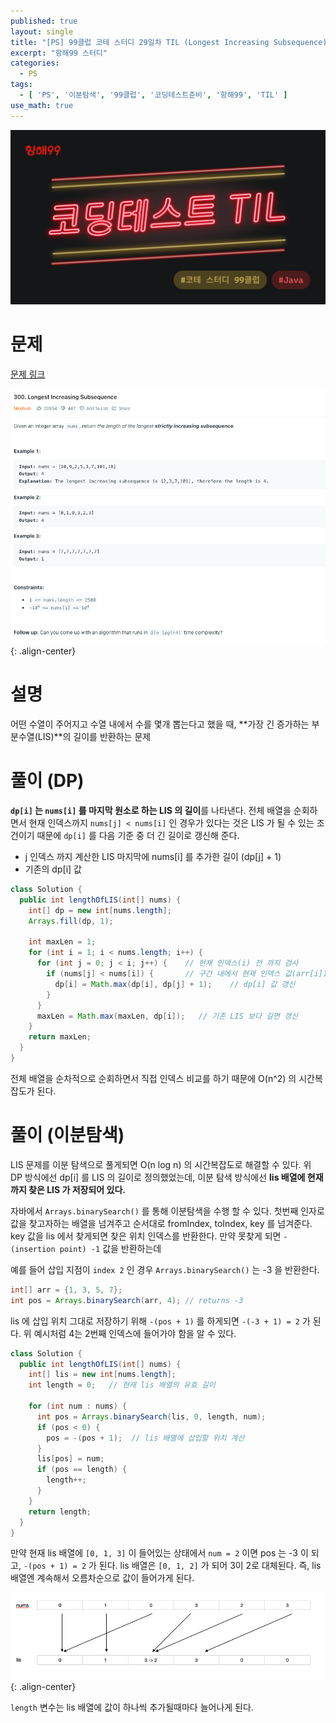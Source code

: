 ```yaml
---
published: true
layout: single
title: "[PS] 99클럽 코테 스터디 29일차 TIL (Longest Increasing Subsequence)"
excerpt: "항해99 스터디"
categories:
  - PS
tags:
  - [ 'PS', '이분탐색', '99클럽', '코딩테스트준비', '항해99', 'TIL' ]
use_math: true
---
```



![img_3.png](https://github.com/zhtmr/static-files-for-posting/blob/main/static-files-for-posting/20240722/99club_TIL_thumbnail/%EA%B8%B0%EB%B3%B8%ED%98%951_java.png?raw=true)


# 문제
[문제 링크](https://leetcode.com/problems/longest-increasing-subsequence/)

![img_3.png](https://github.com/zhtmr/static-files-for-posting/blob/main/static-files-for-posting/20240819/ex.png?raw=true){: .align-center}

# 설명
어떤 수열이 주어지고 수열 내에서 수를 몇개 뽑는다고 했을 때, 
**가장 긴 증가하는 부분수열(LIS)**의 길이를 반환하는 문제

# 풀이 (DP)
**`dp[i]` 는 `nums[i]` 를 마지막 원소로 하는 LIS 의 길이**를 나타낸다.
전체 배열을 순회하면서 현재 인덱스까지 `nums[j] < nums[i]` 인 경우가 있다는 것은 LIS 가 될 수 있는 조건이기 때문에
`dp[i]` 를 다음 기준 중 더 긴 길이로 갱신해 준다. 
- j 인덱스 까지 계산한 LIS 마지막에 nums[i] 를 추가한 길이 (dp[j] + 1)
- 기존의 dp[i] 값

```java
class Solution {
  public int lengthOfLIS(int[] nums) {
    int[] dp = new int[nums.length];
    Arrays.fill(dp, 1);

    int maxLen = 1;
    for (int i = 1; i < nums.length; i++) {
      for (int j = 0; j < i; j++) {    // 현재 인덱스(i) 전 까지 검사
        if (nums[j] < nums[i]) {       // 구간 내에서 현재 인덱스 값(arr[i]) 보다 작으면 LIS 조건 성립
          dp[i] = Math.max(dp[i], dp[j] + 1);    // dp[i] 값 갱신
        }
      }
      maxLen = Math.max(maxLen, dp[i]);   // 기존 LIS 보다 길면 갱신
    }
    return maxLen;
  }
}
```
전체 배열을 순차적으로 순회하면서 직접 인덱스 비교를 하기 때문에 O(n^2) 의 시간복잡도가 된다.

# 풀이 (이분탐색)
LIS 문제를 이분 탐색으로 풀게되면 O(n log n) 의 시간복잡도로 해결할 수 있다.
위 DP 방식에선 dp[i] 를 LIS 의 길이로 정의했었는데, 이분 탐색 방식에선 **lis 배열에 현재까지 찾은 LIS 가 저장되어 있다.**

자바에서 `Arrays.binarySearch()` 를 통해 이분탐색을 수행 할 수 있다. 첫번째 인자로 값을 찾고자하는 배열을 넘겨주고 순서대로 fromIndex, toIndex, key 를 넘겨준다.
key 값을 lis 에서 찾게되면 찾은 위치 인덱스를 반환한다. 
만약 못찾게 되면 `-(insertion point) -1` 값을 반환하는데  

예를 들어 삽입 지점이 `index 2` 인 경우 `Arrays.binarySearch()` 는 -3 을 반환한다.
```java
int[] arr = {1, 3, 5, 7};
int pos = Arrays.binarySearch(arr, 4); // returns -3
```

lis 에 삽입 위치 그대로 저장하기 위해 `-(pos + 1)` 를 하게되면 `-(-3 + 1) = 2` 가 된다. 위 예시처럼 4는 2번째 인덱스에 들어가야 함을 알 수 있다.

```java
class Solution {
  public int lengthOfLIS(int[] nums) {
    int[] lis = new int[nums.length];
    int length = 0;   // 현재 lis 배열의 유효 길이

    for (int num : nums) {
      int pos = Arrays.binarySearch(lis, 0, length, num);
      if (pos < 0) {    
        pos = -(pos + 1);  // lis 배열에 삽입할 위치 계산
      }
      lis[pos] = num;
      if (pos == length) {  
        length++;
      }
    }
    return length;
  }
}
```
만약 현재 lis 배열에 `[0, 1, 3]` 이 들어있는 상태에서 `num = 2` 이면 pos 는 -3 이 되고, `-(pos + 1) = 2` 가 된다.
lis 배열은 `[0, 1, 2]` 가 되어 3이 2로 대체된다. 즉, lis 배열엔 계속해서 오름차순으로 값이 들어가게 된다.

![img_3.png](https://github.com/zhtmr/static-files-for-posting/blob/main/static-files-for-posting/20240819/lis.png?raw=true){: .align-center}

`length` 변수는 lis 배열에 값이 하나씩 추가될때마다 늘어나게 된다. 
